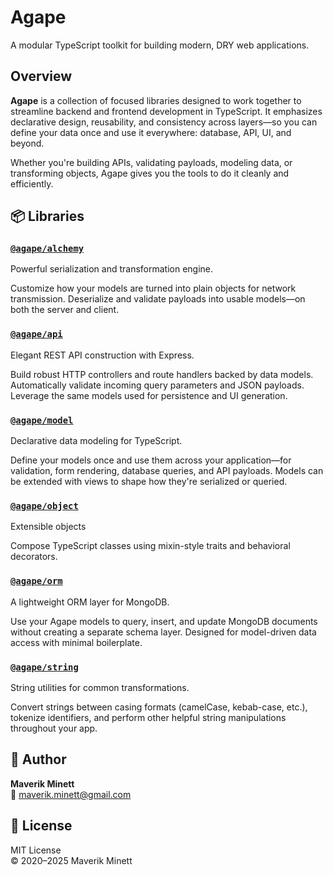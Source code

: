 # Agape

A modular TypeScript toolkit for building modern, DRY web applications.

## Overview

**Agape** is a collection of focused libraries designed to work together to streamline backend and frontend development 
in TypeScript. It emphasizes declarative design, reusability, and consistency across layers—so you can define your data 
once and use it everywhere: database, API, UI, and beyond.

Whether you're building APIs, validating payloads, modeling data, or transforming objects, Agape gives you the tools to
do it cleanly and efficiently.

## 📦 Libraries

### [`@agape/alchemy`](libs/agape/alchemy/README.md)
Powerful serialization and transformation engine.

Customize how your models are turned into plain objects for network transmission. Deserialize and validate payloads into
usable models—on both the server and client.

### [`@agape/api`](libs/agape/api/README.md)
Elegant REST API construction with Express.

Build robust HTTP controllers and route handlers backed by data models. Automatically validate incoming query parameters
and JSON payloads. Leverage the same models used for persistence and UI generation.


### [`@agape/model`](libs/agape/model/README.md)
Declarative data modeling for TypeScript.

Define your models once and use them across your application—for validation, form rendering, database queries, and API
payloads. Models can be extended with views to shape how they're serialized or queried.

### [`@agape/object`](libs/agape/object/README.md)
Extensible objects

Compose TypeScript classes using mixin-style traits and behavioral decorators.


### [`@agape/orm`](libs/agape/orm/README.md)
A lightweight ORM layer for MongoDB.

Use your Agape models to query, insert, and update MongoDB documents without creating a separate schema layer. Designed 
for model-driven data access with minimal boilerplate.

### [`@agape/string`](libs/agape/string/README.md)
String utilities for common transformations.

Convert strings between casing formats (camelCase, kebab-case, etc.), tokenize identifiers, and perform other helpful 
string manipulations throughout your app.


## 👤 Author

**Maverik Minett**  
📧 maverik.minett@gmail.com

## 📄  License

MIT License  
© 2020–2025 Maverik Minett
